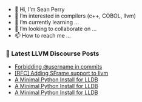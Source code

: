 - 👋 Hi, I’m Sean Perry
- 👀 I’m interested in compilers (c++, COBOL, llvm)
- 🌱 I’m currently learning ...
- 💞️ I’m looking to collaborate on ...
- 📫 How to reach me ...

<!---
s66perry/s66perry is a ✨ special ✨ repository because its `README.md` (this file) appears on your GitHub profile.
You can click the Preview link to take a look at your changes.
--->
### 📕 Latest LLVM Discourse Posts

<!-- DISCOURSE-LLVM:START -->
- [Forbidding @username in commits](https://discourse.llvm.org/t/forbidding-username-in-commits/86997#post_17)
- [[RFC] Adding SFrame support to llvm](https://discourse.llvm.org/t/rfc-adding-sframe-support-to-llvm/86900?page=2#post_31)
- [A Minimal Python Install for LLDB](https://discourse.llvm.org/t/a-minimal-python-install-for-lldb/88658#post_3)
- [A Minimal Python Install for LLDB](https://discourse.llvm.org/t/a-minimal-python-install-for-lldb/88658#post_2)
- [A Minimal Python Install for LLDB](https://discourse.llvm.org/t/a-minimal-python-install-for-lldb/88658#post_1)
<!-- DISCOURSE-LLVM:END -->
